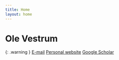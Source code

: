```yaml
---
title: Home
layout: home
---
```

<h1> Ole Vestrum </h1>

{: .warning }
[E-mail]
[Personal website]
[Google Scholar]

[Personal website]: https://www.ovestrum.no
[E-mail]: mailto:ovestrum@protonmail.com
[Google Scholar]: https://scholar.google.no/citations?user=6VJbdkoAAAAJ&hl=no
[Just the Docs]: https://just-the-docs.github.io/just-the-docs/
[GitHub Pages]: https://docs.github.com/en/pages
[README]: https://github.com/just-the-docs/just-the-docs-template/blob/main/README.md
[Jekyll]: https://jekyllrb.com
[GitHub Pages / Actions workflow]: https://github.blog/changelog/2022-07-27-github-pages-custom-github-actions-workflows-beta/
[use this template]: https://github.com/just-the-docs/just-the-docs-template/generate
